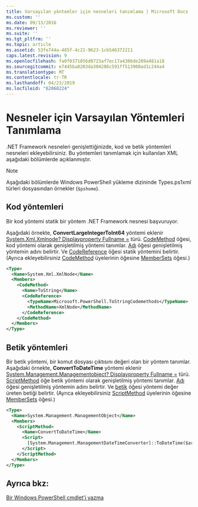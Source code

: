 ```yaml
---
title: Varsayılan yöntemler için nesneleri tanımlama | Microsoft Docs
ms.custom: ''
ms.date: 09/13/2016
ms.reviewer: ''
ms.suite: ''
ms.tgt_pltfrm: ''
ms.topic: article
ms.assetid: 53fe744a-485f-4c21-9623-1cb546372211
caps.latest.revision: 9
ms.openlocfilehash: fa0f0371856d8723af7ec17a4306de209a481a18
ms.sourcegitcommit: e7445ba8203da304286c591ff513900ad1c244a4
ms.translationtype: MT
ms.contentlocale: tr-TR
ms.lasthandoff: 04/23/2019
ms.locfileid: "62068224"
---
```

# <a name="defining-default-methods-for-objects"></a>Nesneler için Varsayılan Yöntemleri Tanımlama

.NET Framework nesneleri genişlettiğinizde, kod ve betik yöntemleri nesneleri ekleyebilirsiniz. Bu yöntemleri tanımlamak için kullanılan XML aşağıdaki bölümlerde açıklanmıştır.

> [!NOTE]
> Aşağıdaki bölümlerde Windows PowerShell yükleme dizininde Types.ps1xml türleri dosyasından örnekler (`$pshome`).

## <a name="code-methods"></a>Kod yöntemleri

Bir kod yöntemi statik bir yöntem .NET Framework nesnesi başvuruyor.

Aşağıdaki örnekte, **ConvertLargeIntegerToInt64** yöntemi eklenir [System.Xml.Xmlnode? Displayproperty Fullname =](/dotnet/api/System.Xml.XmlNode) türü. [CodeMethod](http://msdn.microsoft.com/en-us/1ea9b031-bbcf-4e35-b497-bf30fa0b1b05) öğesi, kod yöntemi olarak genişletilmiş yöntemi tanımlar. [Adı](http://msdn.microsoft.com/en-us/b58e9d21-c8c9-49a5-909e-9c1cfc64f873) öğesi genişletilmiş yöntemin adını belirtir. Ve [CodeReference](http://msdn.microsoft.com/en-us/70017b85-18d2-4f55-8357-92f309d5618b) öğesi statik yöntemini belirtir. (Ayrıca ekleyebilirsiniz [CodeMethod](http://msdn.microsoft.com/en-us/1ea9b031-bbcf-4e35-b497-bf30fa0b1b05) üyelerinin öğesine [MemberSets](http://msdn.microsoft.com/en-us/46a50fb5-e150-4c03-8584-e1b53e4d49e3) öğesi.)

```xml
<Type>
  <Name>System.Xml.XmlNode</Name>
  <Members>
    <CodeMethod>
      <Name>ToString</Name>
      <CodeReference>
        <TypeName>Microsoft.PowerShell.ToStringCodemethods</TypeName>
        <MethodName>XmlNode</MethodName>
      </CodeReference>
    </CodeMethod>
  </Members>
</Type>
```

## <a name="script-methods"></a>Betik yöntemleri

Bir betik yöntemi, bir komut dosyası çıktısını değeri olan bir yöntem tanımlar. Aşağıdaki örnekte, **ConvertToDateTime** yöntemi eklenir [System.Management.Managementobject? Displayproperty Fullname =](/dotnet/api/System.Management.ManagementObject) türü. [ScriptMethod](http://msdn.microsoft.com/en-us/59f8160f-bc95-42f0-92e2-b16a616bc65c) öğe betik yöntemi olarak genişletilmiş yöntemi tanımlar. [Adı](http://msdn.microsoft.com/en-us/b58e9d21-c8c9-49a5-909e-9c1cfc64f873) öğesi genişletilmiş yöntemin adını belirtir. Ve [betik](http://msdn.microsoft.com/en-us/1937ad1b-bb2b-4512-9864-01fc0767d46f) öğesi yöntemi değer üreten betiği belirtir. (Ayrıca ekleyebilirsiniz [ScriptMethod](http://msdn.microsoft.com/en-us/59f8160f-bc95-42f0-92e2-b16a616bc65c) üyelerinin öğesine [MemberSets](http://msdn.microsoft.com/en-us/46a50fb5-e150-4c03-8584-e1b53e4d49e3) öğesi.)

```xml
<Type>
  <Name>System.Management.ManagementObject</Name>
  <Members>
    <ScriptMethod>
      <Name>ConvertToDateTime</Name>
      <Script>
        [System.Management.ManagementDateTimeConverter]::ToDateTime($args[0])
      </Script>
    </ScriptMethod>
  </Members>
</Type>
```

## <a name="see-also"></a>Ayrıca bkz:

[Bir Windows PowerShell cmdlet'i yazma](./writing-a-windows-powershell-cmdlet.md)